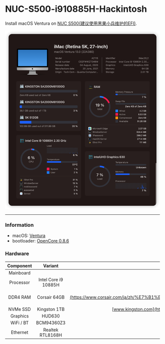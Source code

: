 # NUC-S500-i910885H-Hackintosh

Install macOS Ventura on [NUC S500(建议使用黑果小兵维护的EFI)](https://github.com/daliansky/morefine-S500-Hackintosh). 

![snapshot](docs/snapshot.png)

---

### Information 

- macOS: [Ventura](https://www.apple.com/macos/ventura/)
- bootloader: [OpenCore 0.8.6](https://github.com/acidanthera/OpenCorePkg/releases/tag/0.8.6)


### Hardware

| Component    | Variant                   | Link                                                                                                                                         |
|:------------:|:-------------------------:|:--------------------------------------------------------------------------------------------------------------------------------------------:|
| Mainboard    |  |                                           |
| Processor    | Intel Core i9 10885H      | [ark.intel.com](https://www.intel.com/content/www/us/en/products/sku/203682/intel-core-i910885h-processor-16m-cache-up-to-5-30-ghz/specifications.html)     |
| DDR4 RAM     | Corsair 64GB   | [www.corsair.com](https://www.corsair.com/ja/zh/%E7%B1%BB%E5%88%AB/%E4%BA%A7%E5%93%81/%E5%86%85%E5%AD%98/VENGEANCE-LPX/p/CMK128GX4M4A2666C16)|
| NVMe SSD     | Kingston 1TB              | [www.kingston.com](https://www.kingston.com.cn/en/ssd/dc1000b-data-center-boot-ssd)                                                          |
| Graphics     | HUD630  |                                         |
| WiFi / BT    | BCM94360Z3               |                                                                                            |
| Ethernet     | Realtek RTL8168H         |                        |
